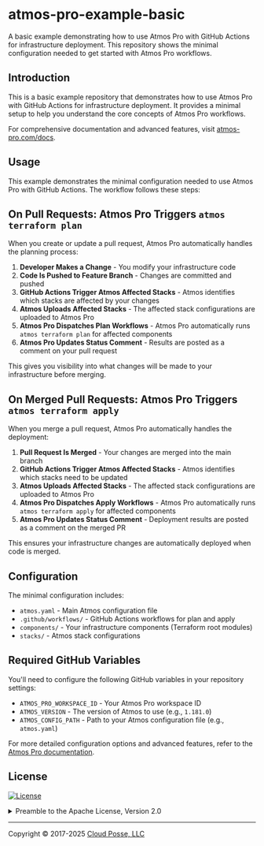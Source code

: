 # atmos-pro-example-basic


A basic example demonstrating how to use Atmos Pro with GitHub Actions for infrastructure deployment. This repository shows the minimal configuration needed to get started with Atmos Pro workflows.


## Introduction

This is a basic example repository that demonstrates how to use Atmos Pro with GitHub Actions for infrastructure deployment. It provides a minimal setup to help you understand the core concepts of Atmos Pro workflows.

For comprehensive documentation and advanced features, visit [atmos-pro.com/docs](https://atmos-pro.com/docs).



## Usage

This example demonstrates the minimal configuration needed to use Atmos Pro with GitHub Actions. The workflow follows these steps:

## On Pull Requests: Atmos Pro Triggers `atmos terraform plan`

When you create or update a pull request, Atmos Pro automatically handles the planning process:

1. **Developer Makes a Change** - You modify your infrastructure code
2. **Code Is Pushed to Feature Branch** - Changes are committed and pushed
3. **GitHub Actions Trigger Atmos Affected Stacks** - Atmos identifies which stacks are affected by your changes
4. **Atmos Uploads Affected Stacks** - The affected stack configurations are uploaded to Atmos Pro
5. **Atmos Pro Dispatches Plan Workflows** - Atmos Pro automatically runs `atmos terraform plan` for affected components
6. **Atmos Pro Updates Status Comment** - Results are posted as a comment on your pull request

This gives you visibility into what changes will be made to your infrastructure before merging.

## On Merged Pull Requests: Atmos Pro Triggers `atmos terraform apply`

When you merge a pull request, Atmos Pro automatically handles the deployment:

1. **Pull Request Is Merged** - Your changes are merged into the main branch
2. **GitHub Actions Trigger Atmos Affected Stacks** - Atmos identifies which stacks need to be updated
3. **Atmos Uploads Affected Stacks** - The affected stack configurations are uploaded to Atmos Pro
4. **Atmos Pro Dispatches Apply Workflows** - Atmos Pro automatically runs `atmos terraform apply` for affected components
5. **Atmos Pro Updates Status Comment** - Deployment results are posted as a comment on the merged PR

This ensures your infrastructure changes are automatically deployed when code is merged.

## Configuration

The minimal configuration includes:
- `atmos.yaml` - Main Atmos configuration file
- `.github/workflows/` - GitHub Actions workflows for plan and apply
- `components/` - Your infrastructure components (Terraform root modules)
- `stacks/` - Atmos stack configurations

## Required GitHub Variables

You'll need to configure the following GitHub variables in your repository settings:

- `ATMOS_PRO_WORKSPACE_ID` - Your Atmos Pro workspace ID
- `ATMOS_VERSION` - The version of Atmos to use (e.g., `1.181.0`)
- `ATMOS_CONFIG_PATH` - Path to your Atmos configuration file (e.g., `atmos.yaml`)

For more detailed configuration options and advanced features, refer to the [Atmos Pro documentation](https://atmos-pro.com/docs).










## License

<a href="https://opensource.org/licenses/Apache-2.0"><img src="https://img.shields.io/badge/License-Apache%202.0-blue.svg?style=for-the-badge" alt="License"></a>

<details>
<summary>Preamble to the Apache License, Version 2.0</summary>
<br/>
<br/>



```text
Licensed to the Apache Software Foundation (ASF) under one
or more contributor license agreements.  See the NOTICE file
distributed with this work for additional information
regarding copyright ownership.  The ASF licenses this file
to you under the Apache License, Version 2.0 (the
"License"); you may not use this file except in compliance
with the License.  You may obtain a copy of the License at

  https://www.apache.org/licenses/LICENSE-2.0

Unless required by applicable law or agreed to in writing,
software distributed under the License is distributed on an
"AS IS" BASIS, WITHOUT WARRANTIES OR CONDITIONS OF ANY
KIND, either express or implied.  See the License for the
specific language governing permissions and limitations
under the License.
```
</details>


---
Copyright © 2017-2025 [Cloud Posse, LLC](https://cpco.io/copyright)
 